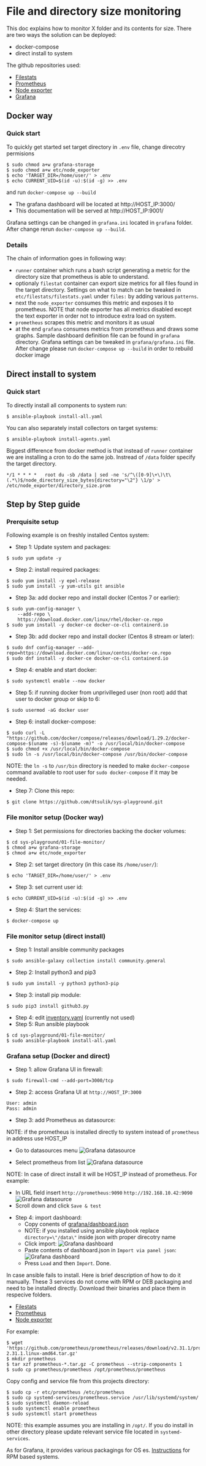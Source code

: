 # File and directory size monitoring
This doc explains how to monitor X folder and its contents for size. There are two ways the solution can be deployed:

+ docker-compose
+ direct install to system

The github repositories used:

+ [Filestats](https://github.com/michael-doubez/filestat_exporter)
+ [Prometheus](https://github.com/prometheus/prometheus)
+ [Node exporter](https://github.com/prometheus/node_exporter)
+ [Grafana](https://github.com/grafana/grafana)

## Docker way
### Quick start
To quickly get started set target directory in `.env` file, change direcotry permisions 
```
$ sudo chmod a+w grafana-storage
$ sudo chmod a+w etc/node_exporter
$ echo 'TARGET_DIR=/home/user/' > .env
$ echo CURRENT_UID=$(id -u):$(id -g) >> .env
```
and run `docker-compose up --build`

+ The grafana dashboard will be located at http://HOST_IP:3000/
+ This documentation will be served at http://HOST_IP:9001/

Grafana settings can be changed in `grafana.ini` located in `grafana` folder. After change rerun `docker-compose up --build`.

### Details
The chain of information goes in following way:

+ `runner` container which runs a bash script generating a metric for the directory size that prometheus is able to understand.
+ optionaly `filestat` container can export size metrics for all files found in the target directory. Settings on what to match can be tweaked in `etc/filestats/filestats.yaml` under `files:` by adding various `patterns`.
+ next the `node_exporter` consumes this metric and exposes it to prometheus. NOTE that node exporter has all metrics disabled except the text exporter in order not to introduce extra load on system.
+ `prometheus` scrapes this metric and monitors it as usual
+ at the end `grafana` consumes metrics from prometheus and draws some graphs. Sample dashboard definition file can be found in `grafana` directory. Grafana settings can be tweaked in `grafana/grafana.ini` file. After change please run `docker-compose up --build` in order to rebuild docker image

## Direct install to system
### Quick start
To directly install all components to system run:
```
$ ansible-playbook install-all.yaml
```
You can also separately install collectors on target systems:
```
$ ansible-playbook install-agents.yaml
```

Biggest difference from docker method is that instead of `runner` container we are installing a cron to do the same job. Instread of `/data` folder specify the target directory.

```
*/1 * * * *   root du -sb /data | sed -ne 's/^\([0-9]\+\)\t\(.*\)$/node_directory_size_bytes{directory="\2"} \1/p' > /etc/node_exporter/directory_size.prom
```

## Step by Step guide
### Prerquisite setup
Following example is on freshly installed Centos system:
+ Step 1: Update system and packages:
```
$ sudo yum update -y
```
+ Step 2: install required packages:
```
$ sudo yum install -y epel-release
$ sudo yum install -y yum-utils git ansible
```
+ Step 3a: add docker repo and install docker (Centos 7 or earlier):
```
$ sudo yum-config-manager \
    --add-repo \
    https://download.docker.com/linux/rhel/docker-ce.repo
$ sudo yum install -y docker-ce docker-ce-cli containerd.io
```
+ Step 3b: add docker repo and install docker (Centos 8 stream or later):
```
$ sudo dnf config-manager --add-repo=https://download.docker.com/linux/centos/docker-ce.repo
$ sudo dnf install -y docker-ce docker-ce-cli containerd.io
```
+ Step 4: enable and start docker:
```
$ sudo systemctl enable --now docker
```
+ Step 5: if running docker from unprivilleged user (non root) add that user to docker group or skip to 6:
```
$ sudo usermod -aG docker user
```
+ Step 6: install docker-compose:
```
$ sudo curl -L "https://github.com/docker/compose/releases/download/1.29.2/docker-compose-$(uname -s)-$(uname -m)" -o /usr/local/bin/docker-compose
$ sudo chmod +x /usr/local/bin/docker-compose
$ sudo ln -s /usr/local/bin/docker-compose /usr/bin/docker-compose
```
NOTE: the `ln -s` to `/usr/bin` directory is needed to make `docker-compose` command available to root user for `sudo docker-compose` if it may be needed.
+ Step 7: Clone this repo:
```
$ git clone https://github.com/dtsulik/sys-playground.git
```

### File monitor setup (Docker way)
+ Step 1: Set permissions for directories backing the docker volumes:
```
$ cd sys-playground/01-file-monitor/
$ chmod a+w grafana-storage
$ chmod a+w etc/node_exporter
```
+ Step 2: set target directory (in this case its `/home/user/`):
```
$ echo 'TARGET_DIR=/home/user/' > .env
```
+ Step 3: set current user id:
```
$ echo CURRENT_UID=$(id -u):$(id -g) >> .env
```
+ Step 4: Start the services:
```
$ docker-compose up
```
### File monitor setup (direct install)
+ Step 1: Install ansible community packages
```
$ sudo ansible-galaxy collection install community.general
```
+ Step 2: Install python3 and pip3
```
$ sudo yum install -y python3 python3-pip
```
+ Step 3: install pip module:
```
$ sudo pip3 install github3.py
```
+ Step 4: edit [inventory.yaml](/01-file-monitor/inventory.yaml) (currently not used)
+ Step 5: Run ansible playbook
```
$ cd sys-playground/01-file-monitor/
$ sudo ansible-playbook install-all.yaml
```
### Grafana setup (Docker and direct)
+ Step 1: allow Grafana UI in firewall:
```
$ sudo firewall-cmd --add-port=3000/tcp
```
+ Step 2: access Grafana UI at `http://HOST_IP:3000`
```
User: admin
Pass: admin
```
+ Step 3: add Prometheus as datasource:

NOTE: if the prometheus is installed directly to system instead of `prometheus` in address use HOST_IP
* Go to datasources menu
![Grafana datasource](/01-file-monitor/doc/screens/grafana_01.jpg?raw=true "Grafana datasource")

* Select prometheus from list
![Grafana datasource](/01-file-monitor/doc/screens/grafana_02.jpg?raw=true "Grafana datasource")

NOTE: In case of direct install it will be HOST_IP instead of prometheus. For example:

* In URL field insert `http://prometheus:9090`
`http://192.168.10.42:9090`
![Grafana datasource](/01-file-monitor/doc/screens/grafana_03.jpg?raw=true "Grafana datasource")
* Scroll down and click `Save & test`

+ Step 4: import dashboard:
    * Copy conents of [grafana/dashboard.json](/01-file-monitor/grafana/dashboard.json)
    * NOTE: if you installed using ansible playbook replace `directory=\"/data\"` inside json with proper direcotry name
    * Click import:
![Grafana dashboard](/01-file-monitor/doc/screens/grafana_04.jpg?raw=true "Grafana dashboard")
    * Paste contents of dashboard.json in `Import via panel json`:
![Grafana dashboard](/01-file-monitor/doc/screens/grafana_05.jpg?raw=true "Grafana dashboard")
    * Press `Load` and then `Import`. Done.

In case ansible fails to install. Here is brief description of how to do it manually.
These 3 services do not come with RPM or DEB packaging and need to be installed directly. Download their binaries and place them in respecive folders.

+ [Filestats](https://github.com/michael-doubez/filestat_exporter/releases)
+ [Prometheus](https://github.com/prometheus/prometheus/releases)
+ [Node exporter](https://github.com/prometheus/node_exporter/releases)

For example:

```
$ wget 'https://github.com/prometheus/prometheus/releases/download/v2.31.1/prometheus-2.31.1.linux-amd64.tar.gz'
$ mkdir prometheus
$ tar xzf prometheus-*.tar.gz -C prometheus --strip-components 1
$ sudo cp prometheus/prometheus /opt/prometheus/prometheus
```
Copy config and service file from this projects directory:
```
$ sudo cp -r etc/prometheus /etc/prometheus
$ sudo cp systemd-services/prometheus.service /usr/lib/systemd/system/
$ sudo systemctl daemon-reload
$ sudo systemctl enable prometheus
$ sudo systemctl start prometheus
```
NOTE: this example assumes you are installing in `/opt/`. If you do install in other directory please update relevant service file located in `systemd-services`.

As for Grafana, it provides various packagings for OS es. [Instructions](https://grafana.com/docs/grafana/latest/installation/rpm/) for RPM based systems.
